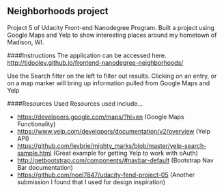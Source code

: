 ## Neighborhoods project

Project 5 of Udacity Front-end Nanodegree Program.  Built a project using Google Maps and Yelp to show interesting places around my hometown of Madison, WI.

####Instructions
The application can be accessed here.  http://tjdooley.github.io/frontend-nanodegree-neighborhoods/

Use the Search filter on the left to filter out results.  Clicking on an entry, or on a map marker will bring up information pulled from Google Maps and Yelp

####Resources Used
Resources used include...
* https://developers.google.com/maps/?hl=en (Google Maps Functionality)
* https://www.yelp.com/developers/documentation/v2/overview (Yelp API)
* https://github.com/levbrie/mighty_marks/blob/master/yelp-search-sample.html (Great example for getting Yelp to work with oAuth)
* http://getbootstrap.com/components/#navbar-default (Bootstrap Nav Bar documentation)
* https://github.com/noel7847/udacity-fend-project-05 (Another submission I found that I used for design inspiration)
